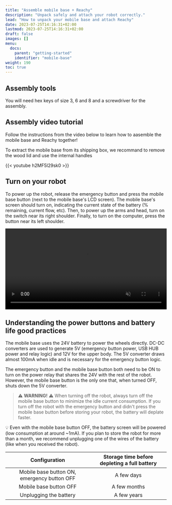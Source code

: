 ```yaml
---
title: "Assemble mobile base + Reachy"
description: "Unpack safely and attach your robot correctly."
lead: "How to unpack your mobile base and attach Reachy"
date: 2023-07-25T14:16:31+02:00
lastmod: 2023-07-25T14:16:31+02:00
draft: false
images: []
menu:
  docs:
    parent: "getting-started"
    identifier: "mobile-base"
weight: 190
toc: true
---
```

## Assembly tools

You will need hex keys of size 3, 6 and 8 and a screwdriver for the assembly.

## Assembly video tutorial

Follow the instructions from the video below to learn how to aasemble the mobile base and Reachy together!

To extract the mobile base from its shipping box, we recommand to remove the wood lid and use the internal handles

{{< youtube h2MF5I29sk0 >}}  

## Turn on your robot
To power up the robot, release the emergency button and press the mobile base button (next to the mobile base's LCD screen). The mobile base's screen should turn on, indicating the current state of the battery (% remaining, current flow, etc). Then, to power up the arms and head, turn on the switch near its right shoulder.
Finally, to turn on the computer, press the button near its left shoulder. 
<p align="center">
    <video controls="controls" width="100%" muted>
    <source type="video/mp4" src="8-turn_on.mp4"></source>
    </video>
    <br>
</p>

## Understanding the power buttons and battery life good practices
The mobile base uses the 24V battery to power the wheels directly. DC-DC converters are used to generate 5V (emergency button power, USB HUB power and relay logic) and 12V for the upper body.
The 5V converter draws almost 100mA when idle and is necessary for the emergency button logic.

The emergency button and the mobile base button both need to be ON to turn on the power relay that shares the 24V with the rest of the robot. However, the mobile base button is the only one that, when turned OFF, shuts down the 5V converter.


> :warning: **WARNING!** :warning: When turning off the robot, always turn off the mobile base button to minimize the idle current consumption. If you turn off the robot with the emergency button and didn't press the mobile base button before storing your robot, the battery will deplate faster.

:bulb: Even with the mobile base button OFF, the battery screen will be powered (low consumption at around ~1mA). If you plan to store the robot for more than a month, we recommend unplugging one of the wires of the battery (like when you received the robot).


|                Configuration                | Storage time before depleting a full battery |
| :-----------------------------------------: | :------------------------------------------: |
| Mobile base button ON, emergency button OFF |                  A few days                  |
|           Mobile base button OFF            |                 A few months                 |
|           Unplugging the battery            |                 A few years                  |

